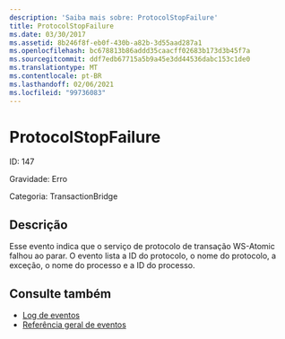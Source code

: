 ```yaml
---
description: 'Saiba mais sobre: ProtocolStopFailure'
title: ProtocolStopFailure
ms.date: 03/30/2017
ms.assetid: 8b246f8f-eb0f-430b-a82b-3d55aad287a1
ms.openlocfilehash: bc678813b86addd35caacff02683b173d3b45f7a
ms.sourcegitcommit: ddf7edb67715a5b9a45e3dd44536dabc153c1de0
ms.translationtype: MT
ms.contentlocale: pt-BR
ms.lasthandoff: 02/06/2021
ms.locfileid: "99736083"
---
```

# <a name="protocolstopfailure"></a>ProtocolStopFailure

ID: 147  
  
 Gravidade: Erro  
  
 Categoria: TransactionBridge  
  
## <a name="description"></a>Descrição  

 Esse evento indica que o serviço de protocolo de transação WS-Atomic falhou ao parar. O evento lista a ID do protocolo, o nome do protocolo, a exceção, o nome do processo e a ID do processo.  
  
## <a name="see-also"></a>Consulte também

- [Log de eventos](index.md)
- [Referência geral de eventos](events-general-reference.md)
